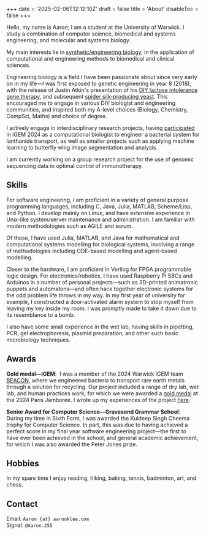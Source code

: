 +++
date = '2025-02-06T12:12:10Z'
draft = false
title = 'About'
disableToc = false
+++

Hello, my name is Aaron; I am a student at the University of
Warwick. I study a combination of computer science, biomedical and
systems engineering, and molecular and systems biology.

My main interests lie in [synthetic/engineering
biology](https://en.wikipedia.org/wiki/Synthetic_biology), in the
application of computational and engineering methods to biomedical and
clinical sciences.

Engineering biology is a field I have been passionate about since very
early on in my life—I was first exposed to genetic engineering in year
8 (2018), with the release of Justin Atkin's presentation of his [DIY
lactose intolerance gene
therapy](https://www.youtube.com/watch?v=J3FcbFqSoQY), and subsequent
[spider silk-producing
yeast](https://youtu.be/Fx8TcGrCOSI?feature=shared). This encouraged
me to engage in various DIY biologist and engineering communities, and
inspired both my A-level choices (Biology, Chemistry, CompSci, Maths)
and choice of degree.

I actively engage in interdisciplinary research projects, having
[participated](/posts/igem) in iGEM 2024 as a computational biologist
to engineer a bacterial system for lanthanide transport, as well as
smaller projects such as applying machine learning to butterfly wing
image segmentation and analysis.

I am currently working on a group research project for the use of
genomic sequencing data in optimal control of immunotherapy.

## Skills
For software engineering, I am proficient in a variety of general purpose
programming languages, including C, Java, Julia, MATLAB, Scheme/Lisp,
and Python. I develop mainly on Linux, and have extensive experience
in Unix-like system/server maintenance and administration. I am
familiar with modern methodologies such as AGILE and scrum.

Of these, I have used Julia, MATLAB, and Java for mathematical and
computational systems modelling for biological systems, involving a
range of methodologies including ODE-based modelling and agent-based
modelling.

Closer to the hardware, I am proficient in Verilog for FPGA
programmable logic design. For electronics/robotics, I have
used Raspberry Pi SBCs and Arduinos in a number of personal
projects—such as 3D-printed animatronic puppets and automatons—and
often hack together electronic systems for the odd problem life throws
in my way. In my first year of university for example, I constructed a
door-activated alarm system to stop myself from leaving my key inside
my room. I was promptly made to take it down due to its resemblance to
a bomb.

I also have some small experience in the wet lab, having skills in
pipetting, PCR, gel electrophoresis, plasmid preparation, and other
such basic microbiology techniques.

## Awards
**Gold medal—iGEM**:  I was a member of the 2024 Warwick iGEM team
[BEACON](https://2024.igem.wiki/warwick), where we engineered bacteria
to transport rare earth metals through a solution for recycling. Our
project included a range of dry lab, wet lab, and human practices
work, for which we were awarded a [gold
medal](https://warwick.ac.uk/fac/sci/dcs/news/?newsItem=8ac672c492d39b5d0192e6ffcbc10b44)
at the 2024 Paris Jamboree. I wrote up my experiences of the project
[here](/posts/igem).

**Senior Award for Computer Science—Gravesend Grammar School**: 
During my time in Sixth Form, I was awarded the Kuldeep Singh Cheema
trophy for Computer Science. In part, this was due to having achieved
a perfect score in my final year software engineering project—the
first to have ever been achieved in the school, and general academic
achievement, for which I was also awarded the Peter Jones prize.

## Hobbies
In my spare time I enjoy reading, hiking, baking, tennis, badminton,
art, and chess.

## Contact
Email: `Aaron {at} aaronklee.com` \
Signal: `@Aaron.255`
